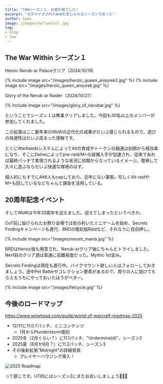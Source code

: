 ```yaml
---
title: "TWWシーズン１、お疲れ様でした"
excerpt: "モダナイズされたWoWを感じられるシーズンであった"
author: Gada
image: /images/hallowfall.jpg
tag:
- blog
- tww
---
```


## The War Within シーズン１

Heroic Nerub-ar Palaceクリア（2024/10/19）

{% include image src="/images/heroic_queen_ansurek2.jpg" %}
{% include image src="/images/heroic_queen_ansurek.jpg" %}

Glory of the Nerub-ar Raider（2024/10/27）

{% include image src="/images/glory_of_nerubar.jpg" %}

ということでシーズン１は無事クリアしました。今回も30名以上のメンバーが参加してくれました。

この拡張はここ数年来のWoWの近代化の成果がだいぶ感じられるもので、遊びの快適性はだいぶ高まった感触です。

とくにWarbandsシステムによってAltの育成やトークンの融通は初期から相当楽になり、そこにDelveによってpre-raid/M+の装備入手が加速され、従来であれば最終パッチで実現されるような状況に初期からなっているイメージ。復帰して久々に遊ぶならだいぶ快適な環境のはず。

個人的にもすでにAlt6人もcapしており、近年にない事態。珍しくAlt raidやM+も回しているなどちゃんと課金を活用している。

## 20周年記念イベント

そしてWoWは今年20周年を迎えました。迎えてしまったというべきか。

CoT前に設けられたお祭り会場では気の利いたミニゲームを始め、Secrets Findingキャンペーンも進行、BRDの復刻版Raidなど、それなりに目白押し。

{% include image src="/images/mount_mania.jpg" %}

BRDはHeroic版も用意され、Nerub-arクリア後にちゃんとトライしました。Nerf前のクリア週は普通に高難易度だった。Mythic 1st並み。

Secrets Findingは現在も進行中。バイクマウント欲しい人はフォローしておきましょう。途中Pet Battleやコレクション要素があるので、周りの人に助けてもらえるうちにやっておいたほうがベター。

{% include image src="/images/felcycle.jpg" %}

## 今後のロードマップ

<https://www.wowhead.com/guide/world-of-warcraft-roadmap-2025>

- 12/17に11.0.7パッチ、ミニコンテンツ
  - 1月からPlunderstorm復刻
- 2025冬（2月くらい？）に11.1パッチ、"Undermine(d)"、シーズン2
- 2025夏（8月か9月？）に11.2パッチ、シーズン3
- その後新拡張"Midnight"の詳細発表
  - プレイヤーハウジング導入！

![2025 Roadmap](https://wow.zamimg.com/uploads/screenshots/normal/1200829.jpg)

って感じです。UT的にはシーズン2にまたお会いしましょう👋👋👋

